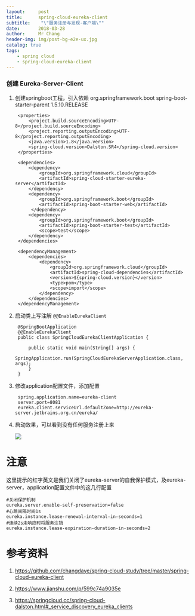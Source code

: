 ```yaml
---
layout:     post
title:     	spring-cloud-eureka-client
subtitle:    "\"服务注册与发现-客户端\""
date:       2018-03-28
author:     Mr Chang
header-img: img/post-bg-e2e-ux.jpg
catalog: true
tags:
    - spring cloud
    - spring-cloud-eureka-client  
---
```



### 创建 Eureka-Server-Client

1. 创建springboot工程，引入依赖
	    <parent>
	        <groupId>org.springframework.boot</groupId>
	        <artifactId>spring-boot-starter-parent</artifactId>
	        <version>1.5.10.RELEASE</version>
	        <relativePath/> <!-- lookup parent from repository -->
	    </parent>
	
	    <properties>
	        <project.build.sourceEncoding>UTF-8</project.build.sourceEncoding>
	        <project.reporting.outputEncoding>UTF-8</project.reporting.outputEncoding>
	        <java.version>1.8</java.version>
	        <spring-cloud.version>Dalston.SR4</spring-cloud.version>
	    </properties>
	
	    <dependencies>
	        <dependency>
	            <groupId>org.springframework.cloud</groupId>
	            <artifactId>spring-cloud-starter-eureka-server</artifactId>
	        </dependency>
	        <dependency>
	            <groupId>org.springframework.boot</groupId>
	            <artifactId>spring-boot-starter-web</artifactId>
        	 </dependency>
	        <dependency>
	            <groupId>org.springframework.boot</groupId>
	            <artifactId>spring-boot-starter-test</artifactId>
	            <scope>test</scope>
	        </dependency>
	    </dependencies>
	
	    <dependencyManagement>
	        <dependencies>
	            <dependency>
	                <groupId>org.springframework.cloud</groupId>
	                <artifactId>spring-cloud-dependencies</artifactId>
	                <version>${spring-cloud.version}</version>
	                <type>pom</type>
	                <scope>import</scope>
	            </dependency>
	        </dependencies>
	    </dependencyManagement>
	
2. 启动类上写注解 `@@EnableEurekaClient`

		@SpringBootApplication
		@@EnableEurekaClient
		public class SpringCloudEurekaClientApplication {
		
		    public static void main(String[] args) {
		        SpringApplication.run(SpringCloudEurekaServerApplication.class, args);
		    }
		}
3. 修改application配置文件，添加配置

		spring.application.name=eureka-client
		server.port=8081
		eureka.client.serviceUrl.defaultZone=http://eureka-server.jetbrains.org.cn/eureka/
		
4. 启动效果，可以看到没有任何服务注册上来

	![](http://cdn-blog.jetbrains.org.cn/18-3-28/10326339.jpg)
	
# 注意

这里提示的红字英文是我们关闭了eureka-server的自我保护模式，及eureka-server，application配置文件中的这几行配置

	#关闭保护机制
	eureka.server.enable-self-preservation=false
	#心跳间隔时间1s
	eureka.instance.lease-renewal-interval-in-seconds=1
	#连续2s未响应时将服务注销
	eureka.instance.lease-expiration-duration-in-seconds=2
	
# 参考资料
   1. https://github.com/changdaye/spring-cloud-study/tree/master/spring-cloud-eureka-client
    
   2. https://www.jianshu.com/p/599c74a9035e
    
   3. https://springcloud.cc/spring-cloud-dalston.html#_service_discovery_eureka_clients